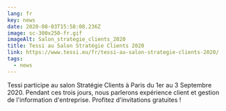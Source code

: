```yaml
---
lang: fr
key: news
date: 2020-08-03T15:58:08.236Z
image: sc-300x250-fr.gif
imageAlt: Salon_strategie_clients_2020
title: Tessi au Salon Stratégie Clients 2020
link: https://www.tessi.eu/fr/tessi-au-salon-strategie-clients-2020/
tags:
  - news
---
```

Tessi participe au salon Stratégie Clients à Paris du 1er au 3 Septembre 2020. Pendant ces trois jours, nous parlerons expérience client et gestion de l'information d'entreprise. Profitez d'invitations gratuites !